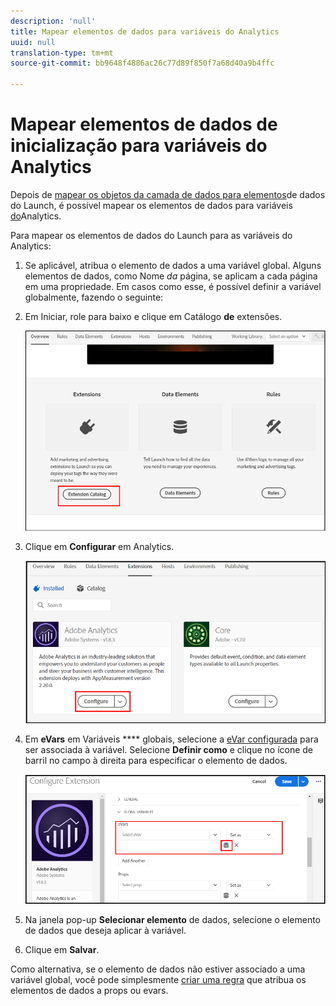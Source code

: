 ```yaml
---
description: 'null'
title: Mapear elementos de dados para variáveis do Analytics
uuid: null
translation-type: tm+mt
source-git-commit: bb9648f4886ac26c77d89f850f7a68d40a9b4ffc

---
```



# Mapear elementos de dados de inicialização para variáveis do Analytics


Depois de [mapear os objetos da camada de dados para elementos](https://docs.adobe.com/content/help/en/analytics/implementation/layer-to-elements.md)de dados do Launch, é possível mapear os elementos de dados para variáveis [do](https://docs.adobe.com/content/help/en/analytics/implementation/vars/overview.html)Analytics.

Para mapear os elementos de dados do Launch para as variáveis do Analytics:

1. Se aplicável, atribua o elemento de dados a uma variável global. Alguns elementos de dados, como Nome *da* página, se aplicam a cada página em uma propriedade. Em casos como esse, é possível definir a variável globalmente, fazendo o seguinte:

2. Em Iniciar, role para baixo e clique em Catálogo **de** extensões.

   ![Catálogo de extensões](assets/extensions.png)

3. Clique em **Configurar** em Analytics.

   ![Extensão do Analytics](assets/configure.png)


4. Em **eVars** em Variáveis **** globais, selecione a [eVar configurada](https://docs.adobe.com/content/help/en/analytics/admin/admin-tools/conversion-variables/conversion-var-admin.html) para ser associada à variável. Selecione **Definir como** e clique no ícone de barril no campo à direita para especificar o elemento de dados.

   ![Especificar eVar](assets/evars.png)

5. Na janela pop-up **Selecionar elemento** de dados, selecione o elemento de dados que deseja aplicar à variável.

6. Clique em **Salvar**.


Como alternativa, se o elemento de dados não estiver associado a uma variável global, você pode simplesmente [criar uma regra](https://docs.adobe.com/content/help/en/analytics/admin/admin-tools/processing-rules/processing-rules.html) que atribua os elementos de dados a props ou evars.
